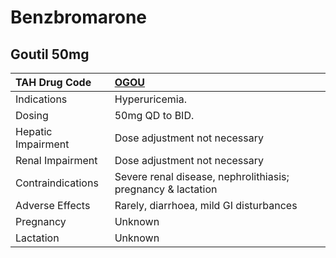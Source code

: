 # Benzbromarone

## Goutil 50mg

| TAH Drug Code      | [**OGOU**](https://www.tahsda.org.tw/drugs/hissearch.php?drug_code=OGOU)   |
|:-------------------|:---------------------------------------------------------------------------|
| Indications        | Hyperuricemia.                                                             |
| Dosing             | 50mg QD to BID.                                                            |
| Hepatic Impairment | Dose adjustment not necessary                                              |
| Renal Impairment   | Dose adjustment not necessary                                              |
| Contraindications  | Severe renal disease, nephrolithiasis; pregnancy & lactation               |
| Adverse Effects    | Rarely, diarrhoea, mild GI disturbances                                    |
| Pregnancy          | Unknown                                                                    |
| Lactation          | Unknown                                                                    |

